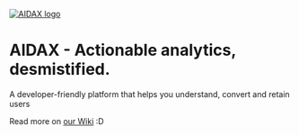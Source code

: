 [![AIDAX logo](https://raw.githubusercontent.com/astfarias/aidax/master/files/img/logo/logo2-less.png)](http://www.aidaxbi.com/)
# AIDAX - Actionable analytics, desmistified.
A developer-friendly platform that helps you understand, convert and retain users  

Read more on [our Wiki](https://github.com/AIDAX/aidax/wiki) :D